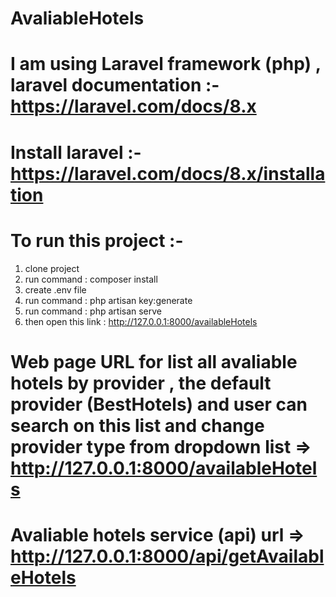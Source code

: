 # AvaliableHotels

# I am using Laravel framework (php) , laravel documentation :- https://laravel.com/docs/8.x
# Install laravel :- https://laravel.com/docs/8.x/installation

 # To run this project :- 
   1. clone project
   2. run command : composer install
   3. create .env file
   4. run command : php artisan key:generate
   5. run command : php artisan serve
   6. then open this link : http://127.0.0.1:8000/availableHotels
   
# Web page URL for list all avaliable hotels by provider , the default provider (BestHotels) and user can search on this list and change provider type from dropdown list  =>  http://127.0.0.1:8000/availableHotels 

# Avaliable hotels service (api) url => http://127.0.0.1:8000/api/getAvailableHotels
